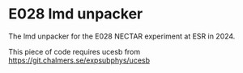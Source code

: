 # E028 lmd unpacker
The lmd unpacker for the E028 NECTAR experiment at ESR in 2024. 

This piece of code requires ucesb from https://git.chalmers.se/expsubphys/ucesb

